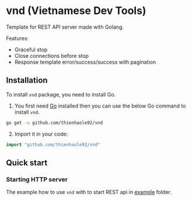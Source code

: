 # vnd (Vietnamese Dev Tools)

Template for REST API server made with Golang.

Features:
- Graceful stop
- Close connections before stop
- Response template error/success/success with pagination

## Installation

To install `vnd` package, you need to install Go.

1. You first need [Go](https://golang.org/) installed then you can use the below Go command to install `vnd`.

```sh
go get -u github.com/thienhaole92/vnd
```

2. Import it in your code:

```go
import "github.com/thienhaole92/vnd"
```

## Quick start

### Starting HTTP server

The example how to use `vnd` with to start REST api in [example](./example/example) folder.
